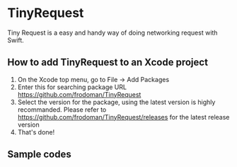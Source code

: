 # TinyRequest

Tiny Request is a easy and handy way of doing networking request with Swift. 

## How to add TinyRequest to an Xcode project 
1. On the Xcode top menu, go to File -> Add Packages
2. Enter this for searching package URL https://github.com/frodoman/TinyRequest 
3. Select the version for the package, using the latest version is highly recommanded. Please refer to https://github.com/frodoman/TinyRequest/releases for the latest release version
4. That's done!

## Sample codes

### 
